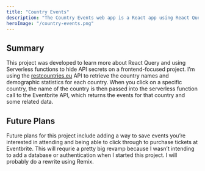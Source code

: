 ```yaml
---
title: "Country Events"
description: "The Country Events web app is a React app using React Query, Tailwind, and Serverless functions that makes API reuests for country data and event data from Eventbrite."
heroImage: "/country-events.png"
---
```


## Summary

This project was developed to learn more about React Query and using Serverless functions to hide API secrets on a frontend-focused project. I’m using the [restcountries.eu](https://restcountries.eu) API to retrieve the country names and demographic statistics for each country. When you click on a specific country, the name of the country is then passed into the serverless function call to the Eventbrite API, which returns the events for that country and some related data.

## Future Plans

Future plans for this project include adding a way to save events you’re interested in attending and being able to click through to purchase tickets at Eventbrite. This will requrie a pretty big revamp because I wasn’t intending to add a database or authentication when I started this project. I will probably do a rewrite using Remix.
